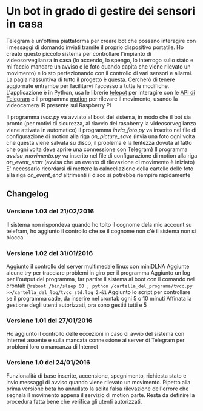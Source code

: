 # Un bot in grado di gestire dei sensori in casa
Telegram è un'ottima piattaforma per creare bot che possano interagire con i messaggi di domando inviati tramite il proprio dispositivo portatile.
Ho creato questo piccolo sistema per controllare l'impianto di videosorveglianza in casa (lo accendo, lo spengo, lo interrogo sullo stato e mi faccio mandare un avviso e le foto quando capita che viene rilevato un movimento) e lo sto perfezionando con il controllo di vari sensori e allarmi. La pagia riassuntiva di tutto il progetto è [questa](http://www.iltucci.com/blog/la-domotica-fai-da-me/). Cercherò di tenere aggiornate entrambe per facilitarvi l'accesso a tutte le modifiche.
L'applicazione è in Python, usa le librerie [telepot](https://github.com/nickoala/telepot) per interagire con le [API di Telegram](https://core.telegram.org/) e il programma [motion](http://www.lavrsen.dk/foswiki/bin/view/Motion/WebHome) per rilevare il movimento, usando la videocamera IR presente sul Raspberry Pi

Il programma _tvcc.py_ va avviato al boot del sistema, in modo che il bot sia pronto (per motivi di sicurezza, al riavvio del raspberry la videosorveglianza viene attivata in automatico)
Il programma _invia_foto.py_ va inserito nel file di configurazione di motion alla riga _on_picture_save_ (invia una foto ogni volta che questa viene salvata su disco, il problema è la lentezza dovuta al fatto che ogni volta deve aprire una connessione con Telegram)
Il programma _avvisa_movimento.py_ va inserito nel file di configurazione di motion alla riga _on_event_start_ (avvisa che un evento di rilevazione di movimento è iniziato)
E' necessario ricordarsi di mettere la calncellazione della cartelle delle foto alla riga _on_event_end_ altrimenti il disco si potrebbe riempire rapidamente

## Changelog

### Versione 1.03 del 21/02/2016
Il sistema non rispondeva quando ho tolto il cognome dela mio account su telefram, ho aggiunto il controllo che se il cognome non c'è il sistema non si blocca.

### Versione 1.02 del 31/01/2016
Aggiunto il controllo del server multimedale linux con miniDLNA
Aggiunte alcune try per tracciare problemi in giro per il programma
Aggiunto un log per l'output del programma, far partire il sistema al boot con il comando nel crontab
```@reboot /bin/sleep 60 ; python /cartella_del_programa/tvcc.py >>/cartella_del_log/tvcc_std.log 2>&1```
Aggiunto lo script per controllare se il programma cade, da inserire nel crontab ogni 5 o 10 minuti
Affinata la gestione degli utenti autorizzati, ora sono gestiti tutti e 5

### Versione 1.01 del 27/01/2016
Ho aggiunto il controllo delle eccezioni in caso di avvio del sistema con Internet assente e sulla mancata connessione ai server di Telegram per problemi loro o mancanza di Internet

### Versione 1.0 del 24/01/2016
Funzionalità di base inserite, accensione, spegnimento, richiesta stato e invio messaggi di avviso quando viene rilevato un movimento.
Ripetto alla prima versione beta ho annullato la solita falsa rilevazione dell'errore che segnala il movimento appena il servizio di motion parte.
Resta da definire la procedura fatta bene che verifica gli utenti autorizzati.
